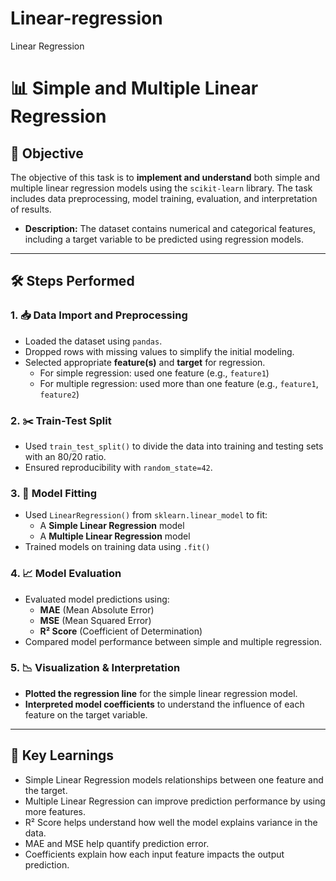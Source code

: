 # Linear-regression
Linear Regression

# 📊 Simple and Multiple Linear Regression

## 🎯 Objective
The objective of this task is to **implement and understand** both simple and multiple linear regression models using the `scikit-learn` library. The task includes data preprocessing, model training, evaluation, and interpretation of results.


- **Description:** The dataset contains numerical and categorical features, including a target variable to be predicted using regression models.

---

## 🛠️ Steps Performed

### 1. 📥 Data Import and Preprocessing
- Loaded the dataset using `pandas`.
- Dropped rows with missing values to simplify the initial modeling.
- Selected appropriate **feature(s)** and **target** for regression.
  - For simple regression: used one feature (e.g., `feature1`)
  - For multiple regression: used more than one feature (e.g., `feature1`, `feature2`)

### 2. ✂️ Train-Test Split
- Used `train_test_split()` to divide the data into training and testing sets with an 80/20 ratio.
- Ensured reproducibility with `random_state=42`.

### 3. 🤖 Model Fitting
- Used `LinearRegression()` from `sklearn.linear_model` to fit:
  - A **Simple Linear Regression** model
  - A **Multiple Linear Regression** model
- Trained models on training data using `.fit()`

### 4. 📈 Model Evaluation
- Evaluated model predictions using:
  - **MAE** (Mean Absolute Error)
  - **MSE** (Mean Squared Error)
  - **R² Score** (Coefficient of Determination)
- Compared model performance between simple and multiple regression.

### 5. 📉 Visualization & Interpretation
- **Plotted the regression line** for the simple linear regression model.
- **Interpreted model coefficients** to understand the influence of each feature on the target variable.

---

## 📌 Key Learnings
- Simple Linear Regression models relationships between one feature and the target.
- Multiple Linear Regression can improve prediction performance by using more features.
- R² Score helps understand how well the model explains variance in the data.
- MAE and MSE help quantify prediction error.
- Coefficients explain how each input feature impacts the output prediction.




